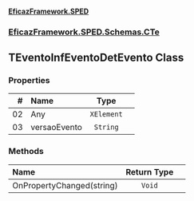 #### [EficazFramework.SPED](EficazFrameworkSPED.md 'EficazFramework SPED')
### [EficazFramework.SPED.Schemas.CTe](EficazFramework.SPED.Schemas.CTe.md 'EficazFramework.SPED.Schemas.CTe')

## TEventoInfEventoDetEvento Class
### Properties

| # | Name | Type | |
| ---: | :--- | :---: | :--- |
| 02 | Any | `XElement` |  |
| 03 | versaoEvento | `String` |  |
### Methods

| Name | Return Type | |
| :--- | :---: | :--- |
| OnPropertyChanged(string) | `Void` |  |
